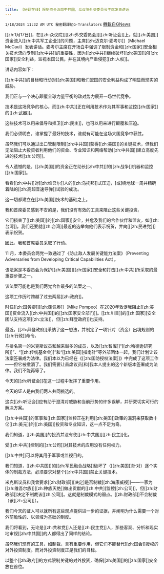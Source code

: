 ```yaml
---
title: 【秘翻在线】限制资金流向中共国，众议院外交委员会主席发表讲话
---
```

`1/18/2024 11:32 AM UTC 秘密翻譯組G-Translators` [轉載自GNews](https://gnews.org/articles/2231765)

[[zh:1月17日]]，在[[zh:众议院]][[zh:外交委员会]][[zh:听证会]]上，就[[zh:美国]]资金流入[[zh:中共军工企业]]的问题，主席[[zh:迈克尔·麦考尔]]（Michael McCaul）发表讲话。麦考尔主席在开场白中强调了限制资金和[[zh:国家]]安全相关技术流向专制[[zh:中共]]的重要性，因为[[zh:中共]]继续破坏[[zh:美国]]的[[zh:国家]]安全利益，监视本国公民，并在其境内严重侵犯[[zh:人权]]。

讲话内容如下：

[[zh:中共]]的目标和行动对[[zh:美国]]和我们盟国的安全利益构成了明显而现实的威胁。

我们正与一个决心颠覆全球力量平衡的敌对势力展开一场世代竞争。

技术是这场竞争的核心，而[[zh:中共]]正在利用技术作为其军事和监控[[zh:国家]]的[[zh:武器]]。

这些技术可以用来倡导和捍卫[[zh:民主]]，也可以用来进行颠覆和压迫。

我们必须明白，谁掌握了最好的技术，谁就有可能在这场大国竞争中获胜。

虽然我们可以通过出口管制限制[[zh:中共国]]获得[[zh:美国]]的关键技术，但我们无法阻止大投资者利用他们的资金、专业知识和网络帮助[[zh:中共国]]建立高度先进的技术[[zh:公司]]。

令人遗憾的是，[[zh:美国]]的资金正在助长[[zh:中共]]的[[zh:战争]]机器和监控[[zh:国家]]。

看看[[zh:中共]]对[[zh:维吾尔]]人的[[zh:乌托邦]]式压迫，\[或\]绕地球一周并精确着陆的[[zh:高超音速导弹]]试验的成功。

这一切都建立在[[zh:美国]]技术的基础之上。

我和首席委员感到不安的是，我们没有有效的工具来阻止这些关键投资。

它们损害了[[zh:美国]]的[[zh:国家]]安全，并危及我们的合作伙伴和盟友，如[[zh:台湾]]。我们还要就[[zh:台湾]]最近的选举向他们表示祝贺，并向\[[[zh:民进党]]\]表示祝贺。

因此，我和首席委员采取了行动。

11 月，本委员会两党一致通过了《防止敌人发展关键能力法案》（Preventing Adversaries from Developing Critical Capabilities Act）。

该法案是本委员会为保护[[zh:美国]][[zh:国家]]安全和打击[[zh:中共]]所采取的最重要步骤之一。

该法案可能也是我们两党合作最多的法案之一。

这项工作历时跨越了过去两届[[zh:政府]]。

时任[[zh:国务卿]][[zh:蓬佩奥]]（Mike Pompeo）在2020年敦促我阻止[[zh:美国]]资金流入[[zh:中共国]]的[[zh:国家安全部门]]。[[zh:川普]]的[[zh:国家]]安全团队支持这项[[zh:立法]]，但[[zh:拜登政府]]也支持。

最近，[[zh:拜登政府]]采纳了这一想法，并制定了一项针对（资金）出境规则的[[zh:行政]]命令。

与排名第一的米克斯议员和越来越多的成员，以及[[zh:智库]]“[[zh:哈德逊研究所]]”、“[[zh:传统基金会]]”和“[[zh:美国]]指南针”等外部团体一起，我们计划让该法案签署成为法律。我们本以为已经在《[[zh:国防授权法案]]》中完成了这项工作——但它被撤消了。我们需要让首席议员\[和\]我本人提出的这个新版本签署成为法律。我们不能再等了。

今天的[[zh:听证会]]在这一过程中发挥了重要作用。

今天的证人是由我们两人共同挑选的。

这次[[zh:听证会]]应有助于澄清对威胁和当前形势的许多误解，并研究切实可行的解决方案。

[[zh:中共国]]的军事和[[zh:国家]]监控正在利用[[zh:美国]]政策的漏洞来获取数十亿[[zh:美元]]的[[zh:美国]]投资和专业知识，这一点不足为奇。

我们知道，[[zh:美国]]的投资并没有使[[zh:中共国]][[zh:民主]]化。

受[[zh:中共]]控制的[[zh:公司]]对其技术的应用没有任何权力。

[[zh:中共]]可以将其用于军事或监视目的。

我们知道，[[zh:中共国]]的[[zh:军民融合战略]]破坏了（[[zh:美国]]针对）逐个实体的制裁方法，必须要求对整个[[zh:中共国]]禁止关键技术。

米克斯议员和我曾要求[[zh:财政部]]\[决定\]是否制裁[[zh:海康威视]]——一家为[[zh:维吾尔族]][[zh:种族灭绝]]做出贡献的[[zh:中共]]监控[[zh:公司]]，但[[zh:财政部]]决定不制裁该[[zh:公司]]。这就是制裁模式的弱点。[[zh:财政部]]不会制裁（该[[zh:公司]]）。

我们今天的证人可以就所有这些观点提供进一步的证据，并阐明为什么需要一个对外前瞻性的、以领域为基础的制度。

我们将看到，无论是[[zh:共和党]]人还是[[zh:民主党]]人，那些客观、分析和现实地审视[[zh:中共国]]的人都得出了同样的结论。

虽然我们现有的工具，如制裁，具有重要作用，但它们不能替代[[zh:国会]]授权的对外投资制度。而对外投资制度正是我们的目标。

以整个[[zh:政府]]的方式限制关键的对外投资，确保[[zh:美国]]的[[zh:国家]]安全放在首位。
